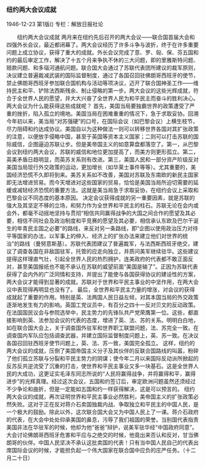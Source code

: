 ### 纽约两大会议成就

1946-12-23
第1版()
专栏：解放日报社论

　　纽约两大会议成就
    两月来在纽约先后召开的两大会议——联合国首届大会和四强外长会议，最近都闭幕了。两大会议经历了许多斗争与波折，终于在许多重要问题上成立协议，获得了重大的成就。外长会议完成了意、罗、匈、保、芬五国和约的最后审定工作，解决了十五个月来争执不休的三大问题，即的里雅斯特问题、赔款问题、和多瑙河通航问题。联合国大会通过了苏联代表团所建议的裁军原则，决议建立普遍裁减武装的国际监督制度，通过了各国召回驻佛朗哥西班牙的使节，禁止佛朗哥西班牙参加联合国机构与活动等项决议，迈开了联合国神圣工作——维持民主和平、铲除法西斯残余、制止侵略的第一步。两大会议的这些光辉成就，符合于全世界人民的愿望，并大大兴奋了全世界人民为和平民主而奋斗的胜利决心。
    两大会议为什么能获得这些成就呢？
    首先，美国当局要独霸世界的政策遭受了严重的挫折，陷入孤立的境地。美国当局在困难重重的情况下，急于求取妥协。回溯今年初以来，美当局“对苏强硬”的口号，在国际会议（如巴黎会议）上横生枝节，尽力阻碍和约达成协议。美国自以为这种做法一则可以转移世界各国对其扩张政策的注意，以便放手侵略中国，甚至于英国等资本主义国家；二则可以打击苏联的国际威信，企图逼迫苏联让步。但是美帝国主义的如意算盘都落空了。第一，从巴黎会议到纽约两大会议，苏联的威信和地位更加提高了，而美方则更形孤立。第二，英美矛盾日趋明显，而英苏关系则有改进。第三，美国人民和一部分资产阶级反对美国当局现行外交政策的运动，更加增长（如华莱士事件等等）。尤其重要的，美国经济恐慌不久即将到来。美苏关系如不改善，美国对苏联及东南欧的新民主国家即无法增进贸易。而今天增进对这些国家的贸易，恰恰是美国当局所迫切需要的延缓或减轻经济恐慌的重要方法。这就是美当局急于求取妥协，在纽约会议上采取和巴黎会议不同态度的基本原因。
    决定会议获得成就的另一重要因素，就是苏联的强大及其坚定不移的立场，和努力作为全世界和平民主的柱石。苏联无论在会内或会外，都毫不动摇地坚持与贯彻“相信共同赢得战争的大国之间合作的愿望及其必要，相信不同社会及政治制度和平竞赛的愿望及其必要，相信承认东欧及巴尔干诞生的年青民主国之必要”的路线，来反对另一条路线，即“企图以使用政治压力对待平等国家的办法，以军事上的伸入、经济上的扩张办法来建立他们对世界的统治”的路线（曼努意斯基）。苏联代表团建议了普遍裁军，与法西斯西班牙绝交，建议了调查各国在非敌国驻军，托管的应走向独立，并质问美军继续驻华。这些建议提得这样理直气壮，引起全世界人民的热烈拥护，连美政府的代表都不敢正面反对，甚至美国报纸也不能不承认在苏联的威望前面“美国是输了”。正因为苏联代表获得了会内外的广泛同情和支持，并提出了能使与各国获得协议的建设性的方案，两大会议才能得到显著的成就。苏联对于世界和平民主事业的中坚作用，在两大会议中表现得再明显也没有了。
    最后，全世界和平民主力量的增涨，对会议的获得成就起了重要的作用。特别是英、法两国人民日益左倾，对其本国当局的外交政策逐渐地发生有力的影响。英国工党议员中，有百分之四十一反对贝文的反动政策。在法国国民议会与参院选举中，民主势力的先锋队共产党荣膺第一位。这些，都直接影响到英、法参加会议的代表的态度，增进了英、法、苏的关系。明明白白地，如在联合国大会上，关于调查国外驻军和世界职工联盟问题，法、苏完全一致。在调查国内军队应包括调查武器，并建立国际监督制度问题上，英、苏一致。在决议各国召回驻西班牙使节问题上，英、法、苏一致，美国完全孤立。
    这样，纽约的两大会议的成就，压倒了美国帝国主义分子及其伙伴的反联合国路线的叫嚣，粉碎了他们孤立苏联与分裂和平民主势力的阴谋；使今年二月以来国际反动派所掀起的反苏反共逆流受了沉重的打击，使世界和平民主事业又多一块基石。这是全世界人民的大成功，这更证实毛泽东同志所说的“人民将赢得战争，并将赢得和平，赢得进步”的光辉真理。经过这次会议，五国和约签订后，审定欧洲问题虽然还须经过不少争论和曲折，但是一定能如五国和约一样获得解决，这是可以预言的。
    纽约两大会议的成就，再次证明世界和平民主事业必然胜利，美帝国主义的扩张政策必然失败。这对于正在反对蒋介石卖国独裁内战、争取独立和平民主的中国人民，是一个极大的鼓励。除此以外，这次联合国大会又为中国人民上了一课。蒋介石政府的代表，在大会中处处仰承美国的鼻息，污辱了我们祖国的荣誉。当别国代表指责美国非法在华驻军的时候，他却为他“爸爸”辩护，说美军驻华经“中国政府同意”。大会讨论佛朗哥西班牙危害和平应与之绝交的时候，他竟出来否认和反对，甘当佛朗哥的伙伴。中国人民坚决不承认这批卖国的代表！只有当中国人民自己的代表出席国际会议的时候，才能担负起一个伟大国家在联合国中应负的庄严任务。（十二月二十日）
